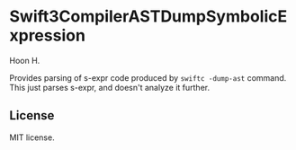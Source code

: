 Swift3CompilerASTDumpSymbolicExpression
=======================================
Hoon H.

Provides parsing of s-expr code produced by `swiftc -dump-ast` command.
This just parses s-expr, and doesn't analyze it further.

License
-------
MIT license.
